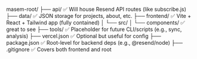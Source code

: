 masem-root/
├── api/           ✅ Will house Resend API routes (like subscribe.js)
├── data/          ✅ JSON storage for projects, about, etc.
├── frontend/      ✅ Vite + React + Tailwind app (fully contained)
│   └── src/
│       └── components/ ✅ great to see
├── tools/         ✅ Placeholder for future CLI/scripts (e.g., sync, analysis)
├── vercel.json    ✅ Optional but useful for config
├── package.json   ✅ Root-level for backend deps (e.g., @resend/node)
├── .gitignore     ✅ Covers both frontend and root
